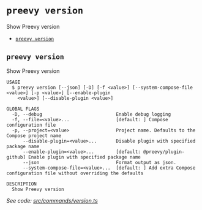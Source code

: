 `preevy version`
================

Show Preevy version

* [`preevy version`](#preevy-version)

## `preevy version`

Show Preevy version

```
USAGE
  $ preevy version [--json] [-D] [-f <value>] [--system-compose-file <value>] [-p <value>] [--enable-plugin
    <value>] [--disable-plugin <value>]

GLOBAL FLAGS
  -D, --debug                           Enable debug logging
  -f, --file=<value>...                 [default: ] Compose configuration file
  -p, --project=<value>                 Project name. Defaults to the Compose project name
      --disable-plugin=<value>...       Disable plugin with specified package name
      --enable-plugin=<value>...        [default: @preevy/plugin-github] Enable plugin with specified package name
      --json                            Format output as json.
      --system-compose-file=<value>...  [default: ] Add extra Compose configuration file without overriding the defaults

DESCRIPTION
  Show Preevy version
```

_See code: [src/commands/version.ts](https://github.com/livecycle/preevy/blob/v0.0.58/src/commands/version.ts)_

